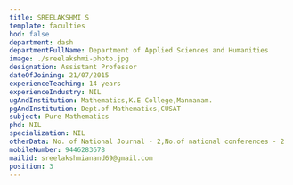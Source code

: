 ```yaml
---
title: SREELAKSHMI S
template: faculties
hod: false
department: dash
departmentFullName: Department of Applied Sciences and Humanities
image: ./sreelakshmi-photo.jpg
designation: Assistant Professor
dateOfJoining: 21/07/2015
experienceTeaching: 14 years
experienceIndustry: NIL
ugAndInstitution: Mathematics,K.E College,Mannanam.
pgAndInstitution: Dept.of Mathematics,CUSAT
subject: Pure Mathematics
phd: NIL
specialization: NIL
otherData: No. of National Journal - 2,No.of national conferences - 2
mobileNumber: 9446283678
mailid: sreelakshmianand69@gmail.com
position: 3
---
```

